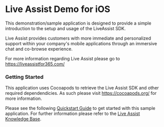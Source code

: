 # Live Assist Demo for iOS #

This demonstration/sample application is designed to provide a simple introduction
to the setup and usage of the LiveAssist SDK.

Live Assist provides customers with more immediate and personalized support within your company's
mobile applications through an immersive chat and co-browse experience.

For more information regarding Live Assist please go to https://liveassistfor365.com/

### Getting Started ###
This application uses Cocoapods to retrieve the Live Assist SDK and other required dependendicies.
As such please visit https://cocoapods.org/ for more information.

Please see the following [Quickstart Guide](https://support.liveassistfor365.com/hc/en-us/articles/360006116714)
to get started with this sample application. For further information please refer to the [Live Assist Knowledge Base](https://support.liveassistfor365.com/hc/en-us/articles/360006210013).
